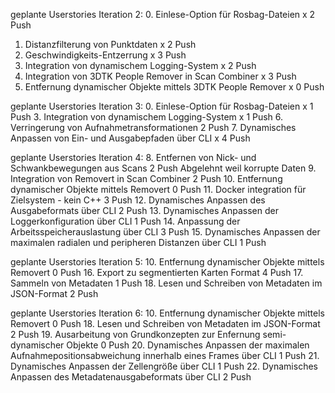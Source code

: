 geplante Userstories Iteration 2:
0. Einlese-Option für Rosbag-Dateien x 2 Push
1. Distanzfilterung von Punktdaten x 2 Push
2. Geschwindigkeits-Entzerrung x 3 Push
3. Integration von dynamischem Logging-System x 2 Push
4. Integration von 3DTK People Remover in Scan Combiner x 3 Push
5. Entfernung dynamischer Objekte mittels 3DTK People Remover x 0 Push

geplante Userstories Iteration 3:
0. Einlese-Option für Rosbag-Dateien x 1 Push
3. Integration von dynamischem Logging-System x 1 Push
6. Verringerung von Aufnahmetransformationen 2 Push
7. Dynamisches Anpassen von Ein- und Ausgabepfaden über CLI x 4 Push

geplante Userstories Iteration 4:
8. Entfernen von Nick- und Schwankbewegungen aus Scans 2 Push Abgelehnt weil korrupte Daten
9. Integration von Removert in Scan Combiner 2 Push
10. Entfernung dynamischer Objekte mittels Removert 0 Push
11. Docker integration für Zielsystem -  kein C++ 3 Push
12. Dynamisches Anpassen des Ausgabeformats über CLI 2 Push
13. Dynamisches Anpassen der Loggerkonfiguration über CLI 1 Push
14. Anpassung der Arbeitsspeicherauslastung über CLI 3 Push
15. Dynamisches Anpassen der maximalen radialen und peripheren Distanzen über CLI 1 Push

geplante Userstories Iteration 5:
10. Entfernung dynamischer Objekte mittels Removert 0 Push
16. Export zu segmentierten Karten Format 4 Push
17. Sammeln von Metadaten 1 Push
18. Lesen und Schreiben von Metadaten im JSON-Format 2 Push

geplante Userstories Iteration 6:
10. Entfernung dynamischer Objekte mittels Removert 0 Push
18. Lesen und Schreiben von Metadaten im JSON-Format 2 Push
19. Ausarbeitung von Grundkonzepten zur Enfernung semi-dynamischer Objekte 0 Push
20. Dynamisches Anpassen der maximalen Aufnahmepositionsabweichung innerhalb eines Frames über CLI 1 Push
21. Dynamisches Anpassen der Zellengröße über CLI  1 Push
22. Dynamisches Anpassen des Metadatenausgabeformats über CLI 2 Push